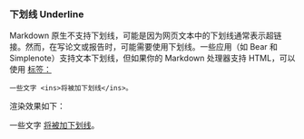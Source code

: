 ### 下划线 Underline

Markdown 原生不支持下划线，可能是因为网页文本中的下划线通常表示超链接。然而，在写论文或报告时，可能需要使用下划线。一些应用（如 Bear 和 Simplenote）支持文本下划线，但如果你的 Markdown 处理器支持 HTML，可以使用 <ins> 标签：

```
一些文字 <ins>将被加下划线</ins>。
```

渲染效果如下：

一些文字 <ins>将被加下划线</ins>。
